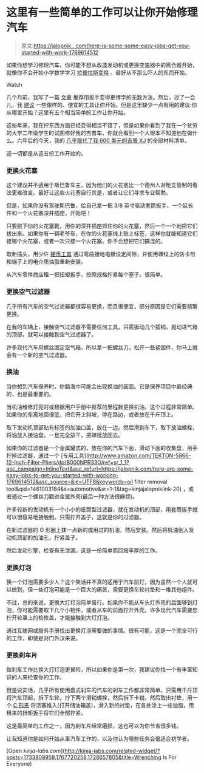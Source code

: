 # 这里有一些简单的工作可以让你开始修理汽车

> 原文:[https://jalopnik . com/here-is-some-some-easy-jobs-get-you-started-with-work-1769614512](https://jalopnik.com/here-are-some-easy-jobs-to-get-you-started-with-working-1769614512)

如果你想学习修理汽车，你可能不想从改造发动机或更换变速器中的离合器开始，就像你不会开始小学数学学习 [拉普拉斯变换](https://en.wikipedia.org/wiki/Laplace_transform) 。最好从不那么吓人的东西开始。

Watch

几个月前，我写了一篇 [文章](http://thegarage.jalopnik.com/heres-how-you-can-learn-to-fix-cars-1728657805#_ga=1.15539638.1418570847.1453824634) 推荐用扳手变得更博学的无数方法。然后，过了一会儿，我 [建议](https://jalopnik.com/you-dont-need-lots-of-money-to-wrench-1733808958) 一些像样的、便宜的工具让你开始。但是这里缺少一点有用的建议:你从哪里开始？这里有五个相当简单的工作让你开始。

这些年来，我在拧东西方面已经变得相当不错了，但是如果你看到了我在一个贫穷的大学二年级学生时试图修好我的吉普车，你就会看到一个人根本不知道他在做什么。六年后的今天，我的 [几乎取代了我 600 美元的吉普 XJ](http://thegarage.jalopnik.com/heres-how-much-my-600-jeep-cherokee-moab-adventure-rea-1770514631) 的全部材料清单。

这一切都是从这五份工作开始的。

### 更换火花塞

这个建议并不适用于斯巴鲁车主，因为他们的火花塞比一个德州人对枪支管制的看法更难改变。最好让这些火花塞自行其是，或者让它们寻求专业帮助。

但是，如果你没有驾驶斯巴鲁，给自己拿一把 3/8 英寸驱动套筒扳手、一个延长件和一个火花塞深井插座，开始吧！

只要脱下你的火花塞靴，用你的深井插座抓住你的火花塞，然后一个一个地把它们拔出来。如果你有一辆老爷车，在你的火花塞线上贴上标签，这样你就能知道它们接哪个火花塞，或者一次只接一个火花塞。你不会想把它们搞混的。

取新插头，用少许 [硬币工具](http://www.amazon.com/gp/product/B0002STS2Q/ref=pd_lpo_sbs_dp_ss_1?asc_campaign=InlineText&asc_refurl=https://jalopnik.com/here-are-some-easy-jobs-to-get-you-started-with-working-1769614512&asc_source=&pf_rd_i=B000CO9NUW&pf_rd_m=ATVPDKIKX0DER&pf_rd_p=1944687542&pf_rd_r=0D6XAWH5MVR40VNADK1F&pf_rd_s=lpo-top-stripe-1&pf_rd_t=201&tag=kinjajalopniklink-20) 通过弯曲接地电极设定间隙，并使用螺纹上的防卡剂和端子上的电介质油脂重新安装。

从汽车零件商店租一把扭矩扳手，按照规格拧紧每个塞子。很简单。

### 更换空气过滤器

几乎所有汽车的空气过滤器都很容易更换，而且很便宜，部分原因是它们需要频繁更换。

在我的车辆上，接触空气过滤器不需要任何工具。只需扳动几个插销，晃动进气箱的顶部，就可以接触到空气过滤器了。

许多现代汽车用螺丝固定空气箱，所以拿一把螺丝刀，松开一些紧固件，你马上就会有一个新的空气过滤器。

### **换油**

当你想到汽车保养时，你脑海中可能会出现换油的画面。它是保养项目中最经典的，也是最重要的。

当机油维修灯亮时或根据用户手册中推荐的里程数更换机油。这个过程非常简单。如果你的车离地面很低，把它开上斜坡，停在路边，或者放在千斤顶上。

取下发动机顶部贴有标签的加油口盖，放在一边。然后滑到车下，取下放油螺栓，将油放入接油盘。一旦完全排干，把螺栓放回去。

如果你的过滤器是一个金属罐式的，放在你的汽车下面，滑动下面的收集盘，用手拧掉过滤器，通过一个 [专用工具](http://www.amazon.com/TEKTON-5866-12-Inch-Filter-Pliers/dp/B000NPR33O/ref=sr_1_1?asc_campaign=InlineText&asc_refurl=https://jalopnik.com/here-are-some-easy-jobs-to-get-you-started-with-working-1769614512&asc_source=&ie=UTF8&keywords=oil filter removal tool&qid=1461003184&s=automotive&sr=1-1&tag=kinjajalopniklink-20) ，或者通过一个螺丝刀戳进金属外壳(最后一种方法很麻烦)。

许多较新的发动机有一个小小的纸筒型过滤器，就在发动机的顶部，用套筒扳手就可以很容易地接触到。只需拧开盖子，这就是你的过滤器。

在新过滤器的 O 形圈上抹一点新的或用过的机油，然后安装。然后将机油倒入发动机顶部的加油孔，拧紧盖子。

然后发动引擎，检查有无泄漏。这是一份简单而回报丰厚的工作。

### **更换灯泡**

换一个灯泡需要多少人？这个笑话并不真的适用于汽车前灯，因为虽然一个人就可以做到，但一些灯泡可能是一个巨大的痛苦，需要更换车轮衬垫和一堆其他组件。

不过，总的来说，更换大灯灯泡简单易行。如果你不能从车头灯外壳的后面够到灯泡，你可能需要取下几个小物件，或者从车的前面拧开外壳。许多现代汽车需要您拧开轮罩上的检修盖，才能接触到大灯灯泡。

通过互联网或服务手册找出更换灯泡需要做的事情。很有可能，这是一个完全可行的工作，即使是对门外汉来说。

### **更换刹车片**

做刹车工作比换大灯灯泡更冒险，所以如果你是第一次，我建议你找一个有丰富知识的人来检查你的工作。

但是说实话，几乎所有使用盘式刹车的汽车的刹车工作都非常简单。只需用千斤顶将汽车顶起，拆下车轮，拧下两个滑销螺栓，然后拆下卡钳。然后取出衬垫，用一个 [C 形夹](http://www.amazon.com/Great-Neck-Quick-Release-C-Clamp/dp/B004FEJG7K/ref=sr_1_8?asc_campaign=InlineText&asc_refurl=https://jalopnik.com/here-are-some-easy-jobs-to-get-you-started-with-working-1769614512&asc_source=&ie=UTF8&keywords=great+neck+c-clamp&qid=1446753438&rawdata=[r|http://thegarage.jalopnik.com/tag/holiday-gift-guide[t|link[p|1741385203[a|B004FEJG7K[au|28753368[b|jalopnik&sr=8-8&tag=kinjajalopniklink-20) 将活塞推入(打开储油箱盖)，滑入新的衬垫，在各处涂上一些油脂，用租来的扭矩扳手将它们全部拧紧。

这是最简单的工作之一，因为刹车片经常磨损，这也可以为你节省很多钱。

让我知道你是如何开始从事汽车工作的，以及你认为哪些任务会很适合初学者。

[Open *kinja-labs.com*](http://kinja-labs.com/related-widget/?posts=1733808958,1767720258,1728657805&title=Wrenching Is For Everyone)